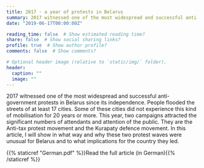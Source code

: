 ```yaml
---
title: 2017 - a year of protests in Belarus
summary: 2017 witnessed one of the most widespread and successful anti-government protests in Belarus since its independence. People flooded the streets of at least 17 cities. Some of these cities did not experience this kind of mobilisation for 20 years or more. This year, two campaigns attracted the significant numbers of attendants and attention of the public. They are the Anti-tax protest movement and the Kurapaty defence movement. In this article, I will show in what way and why these two protest waves were unusual for Belarus and to what implications for the country they led.
date: "2019-06-17T00:00:00Z"

reading_time: false  # Show estimated reading time?
share: false  # Show social sharing links?
profile: true  # Show author profile?
comments: false  # Show comments?

# Optional header image (relative to `static/img/` folder).
header:
  caption: ""
  image: ""
---
```

2017 witnessed one of the most widespread and successful anti-government protests in Belarus since its independence. People flooded the streets of at least 17 cities. Some of these cities did not experience this kind of mobilisation for 20 years or more. This year, two campaigns attracted the significant numbers of attendants and attention of the public. They are the Anti-tax protest movement and the Kurapaty defence movement. In this article, I will show in what way and why these two protest waves were unusual for Belarus and to what implications for the country they led.

{{% staticref "German.pdf" %}}Read the full article (in German){{% /staticref %}}
